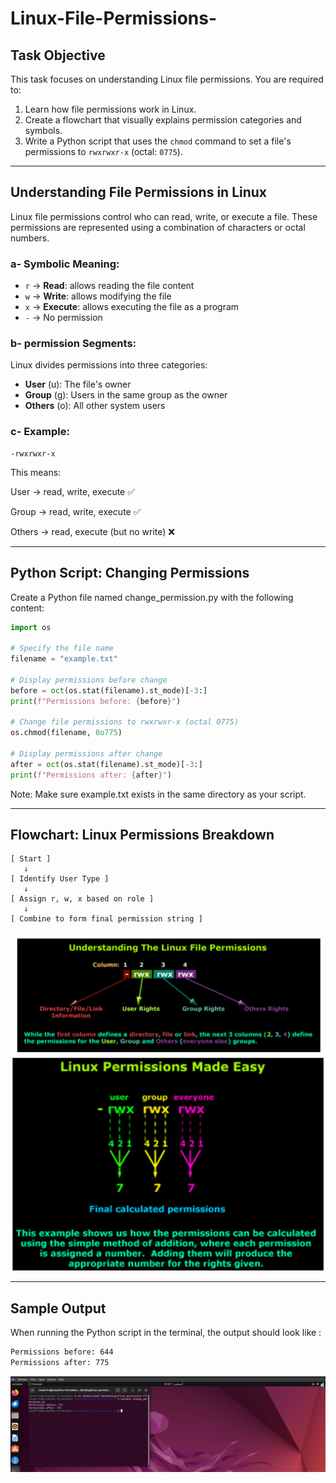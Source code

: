 # Linux-File-Permissions-


## Task Objective  
This task focuses on understanding Linux file permissions. You are required to:
1. Learn how file permissions work in Linux.
2. Create a flowchart that visually explains permission categories and symbols.
3. Write a Python script that uses the `chmod` command to set a file's permissions to `rwxrwxr-x` (octal: `0775`).

---

## Understanding File Permissions in Linux

Linux file permissions control who can read, write, or execute a file. These permissions are represented using a combination of characters or octal numbers.

### a- Symbolic Meaning:
- `r` → **Read**: allows reading the file content  
- `w` → **Write**: allows modifying the file  
- `x` → **Execute**: allows executing the file as a program  
- `-` → No permission

### b- permission Segments:
Linux divides permissions into three categories:
- **User** (u): The file's owner
- **Group** (g): Users in the same group as the owner
- **Others** (o): All other system users

### c- Example:
```text
-rwxrwxr-x
```
This means:

User → read, write, execute ✅

Group → read, write, execute ✅

Others → read, execute (but no write) ❌

--- 

##  Python Script: Changing Permissions
Create a Python file named change_permission.py with the following content:

```python
import os

# Specify the file name
filename = "example.txt"

# Display permissions before change
before = oct(os.stat(filename).st_mode)[-3:]
print(f"Permissions before: {before}")

# Change file permissions to rwxrwxr-x (octal 0775)
os.chmod(filename, 0o775)

# Display permissions after change
after = oct(os.stat(filename).st_mode)[-3:]
print(f"Permissions after: {after}")

```
Note: Make sure example.txt exists in the same directory as your script.

---

## Flowchart: Linux Permissions Breakdown
```pgsql
[ Start ]
   ↓
[ Identify User Type ]
   ↓
[ Assign r, w, x based on role ]
   ↓
[ Combine to form final permission string ]
```

![f](First.png)
![s](Second.png)

---
## Sample Output
When running the Python script in the terminal, the output should look like :
```bash
Permissions before: 644
Permissions after: 775

```
![t](Third.png)
